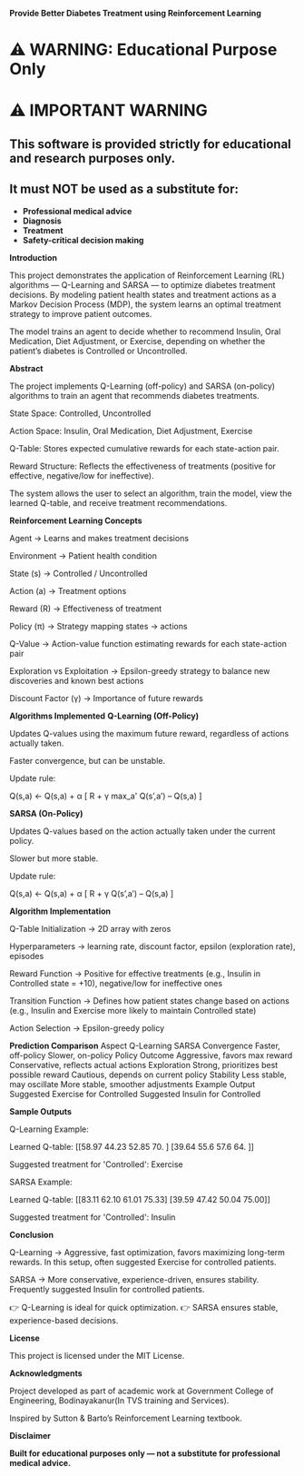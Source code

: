 **Provide Better Diabetes Treatment using Reinforcement Learning**

# ⚠ WARNING: Educational Purpose Only

# ⚠️ **IMPORTANT WARNING**

## **This software is provided strictly for educational and research purposes only.**  
## **It must NOT be used as a substitute for:**  
- **Professional medical advice**  
- **Diagnosis**  
- **Treatment**  
- **Safety-critical decision making**

**Introduction**

This project demonstrates the application of Reinforcement Learning (RL) algorithms — Q-Learning and SARSA — to optimize diabetes treatment decisions. By modeling patient health states and treatment actions as a Markov Decision Process (MDP), the system learns an optimal treatment strategy to improve patient outcomes.

The model trains an agent to decide whether to recommend Insulin, Oral Medication, Diet Adjustment, or Exercise, depending on whether the patient’s diabetes is Controlled or Uncontrolled.

**Abstract**

The project implements Q-Learning (off-policy) and SARSA (on-policy) algorithms to train an agent that recommends diabetes treatments.

State Space: Controlled, Uncontrolled

Action Space: Insulin, Oral Medication, Diet Adjustment, Exercise

Q-Table: Stores expected cumulative rewards for each state-action pair.

Reward Structure: Reflects the effectiveness of treatments (positive for effective, negative/low for ineffective).

The system allows the user to select an algorithm, train the model, view the learned Q-table, and receive treatment recommendations.

**Reinforcement Learning Concepts**

Agent → Learns and makes treatment decisions

Environment → Patient health condition

State (s) → Controlled / Uncontrolled

Action (a) → Treatment options

Reward (R) → Effectiveness of treatment

Policy (π) → Strategy mapping states → actions

Q-Value → Action-value function estimating rewards for each state-action pair

Exploration vs Exploitation → Epsilon-greedy strategy to balance new discoveries and known best actions

Discount Factor (γ) → Importance of future rewards

**Algorithms Implemented**
**Q-Learning (Off-Policy)**

Updates Q-values using the maximum future reward, regardless of actions actually taken.

Faster convergence, but can be unstable.

Update rule:

Q(s,a) ← Q(s,a) + α [ R + γ max_a' Q(s’,a’) – Q(s,a) ]

**SARSA (On-Policy)**

Updates Q-values based on the action actually taken under the current policy.

Slower but more stable.

Update rule:

Q(s,a) ← Q(s,a) + α [ R + γ Q(s’,a’) – Q(s,a) ]

**Algorithm Implementation**

Q-Table Initialization → 2D array with zeros

Hyperparameters → learning rate, discount factor, epsilon (exploration rate), episodes

Reward Function → Positive for effective treatments (e.g., Insulin in Controlled state = +10), negative/low for ineffective ones

Transition Function → Defines how patient states change based on actions (e.g., Insulin and Exercise more likely to maintain Controlled state)

Action Selection → Epsilon-greedy policy

**Prediction Comparison**
Aspect	Q-Learning	SARSA
Convergence	Faster, off-policy	Slower, on-policy
Policy Outcome	Aggressive, favors max reward	Conservative, reflects actual actions
Exploration	Strong, prioritizes best possible reward	Cautious, depends on current policy
Stability	Less stable, may oscillate	More stable, smoother adjustments
Example Output	Suggested Exercise for Controlled	Suggested Insulin for Controlled


**Sample Outputs**

Q-Learning Example:

Learned Q-table:
[[58.97 44.23 52.85 70.  ]
 [39.64 55.6  57.6  64.  ]]

Suggested treatment for 'Controlled': Exercise


SARSA Example:

Learned Q-table:
[[83.11 62.10 61.01 75.33]
 [39.59 47.42 50.04 75.00]]

Suggested treatment for 'Controlled': Insulin

**Conclusion**

Q-Learning → Aggressive, fast optimization, favors maximizing long-term rewards. In this setup, often suggested Exercise for controlled patients.

SARSA → More conservative, experience-driven, ensures stability. Frequently suggested Insulin for controlled patients.

👉 Q-Learning is ideal for quick optimization.
👉 SARSA ensures stable, experience-based decisions.

**License**

This project is licensed under the MIT License.

**Acknowledgments**

Project developed as part of academic work at Government College of Engineering, Bodinayakanur(In TVS training and Services).

Inspired by Sutton & Barto’s Reinforcement Learning textbook.

**Disclaimer**

**Built for educational purposes only — not a substitute for professional medical advice.**
